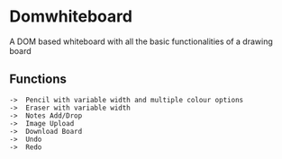 # Domwhiteboard
A DOM based  whiteboard with all the basic functionalities of a drawing board
## Functions
    ->  Pencil with variable width and multiple colour options
    ->  Eraser with variable width
    ->  Notes Add/Drop
    ->  Image Upload
    ->  Download Board
    ->  Undo
    ->  Redo

